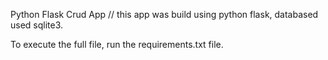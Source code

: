 Python Flask Crud App
// this app was build using python flask, databased used sqlite3.

To execute the full file, 
run the requirements.txt file. 
